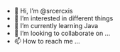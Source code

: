 - 👋 Hi, I’m @srcercxis
- 👀 I’m interested in different things
- 🌱 I’m currently learning Java
- 💞️ I’m looking to collaborate on ...
- 📫 How to reach me ...

<!---
srcercxis/srcercxis is a ✨ special ✨ repository because its `README.md` (this file) appears on your GitHub profile.
You can click the Preview link to take a look at your changes.
--->
